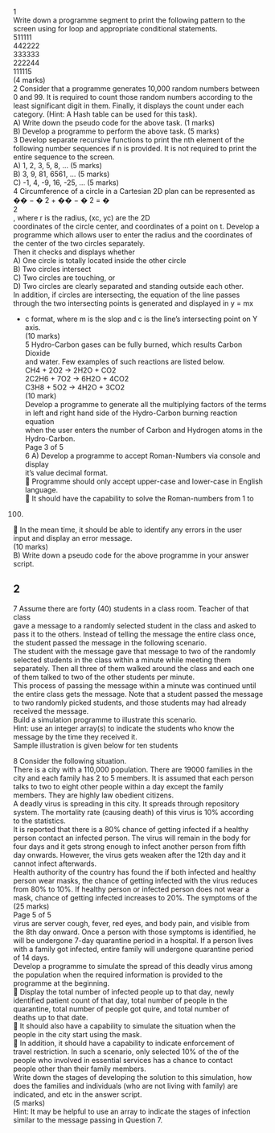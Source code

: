 1   
Write down a programme segment to print the following pattern to the   
screen using for loop and appropriate conditional statements.   
511111   
442222   
333333   
222244   
111115   
(4 marks)   
2 Consider that a programme generates 10,000 random numbers between   
0 and 99. It is required to count those random numbers according to the   
least significant digit in them. Finally, it displays the count under each   
category. (Hint: A Hash table can be used for this task).   
A) Write down the pseudo code for the above task. (1 marks)   
B) Develop a programme to perform the above task. (5 marks)   
3 Develop separate recursive functions to print the nth element of the   
following number sequences if n is provided. It is not required to print the   
entire sequence to the screen.   
A) 1, 2, 3, 5, 8, … (5 marks)   
B) 3, 9, 81, 6561, … (5 marks)   
C) -1, 4, -9, 16, -25, … (5 marks)   
4 Circumference of a circle in a Cartesian 2D plan can be represented as   
�� − � 2 + �� − � 2 = �   
2   
, where r is the radius, (xc, yc) are the 2D   
coordinates of the circle center, and coordinates of a point on t. Develop a   
programme which allows user to enter the radius and the coordinates of   
the center of the two circles separately.   
Then it checks and displays whether   
A) One circle is totally located inside the other circle   
B) Two circles intersect   
C) Two circles are touching, or   
D) Two circles are clearly separated and standing outside each other.   
In addition, if circles are intersecting, the equation of the line passes   
through the two intersecting points is generated and displayed in y = mx   
+ c format, where m is the slop and c is the line’s intersecting point on Y   
  axis.   
  (10 marks)   
  5 Hydro-Carbon gases can be fully burned, which results Carbon Dioxide   
  and water. Few examples of such reactions are listed below.   
  CH4 + 2O2 → 2H2O + CO2   
  2C2H6 + 7O2 → 6H2O + 4CO2   
  C3H8 + 5O2 → 4H2O + 3CO2   
  (10 mark)   
  Develop a programme to generate all the multiplying factors of the terms   
  in left and right hand side of the Hydro-Carbon burning reaction equation   
  when the user enters the number of Carbon and Hydrogen atoms in the   
  Hydro-Carbon.   
  Page 3 of 5   
  6 A) Develop a programme to accept Roman-Numbers via console and display   
  it’s value decimal format.   
   Programme should only accept upper-case and lower-case in English   
  language.   
   It should have the capability to solve the Roman-numbers from 1 to   
100.   
 In the mean time, it should be able to identify any errors in the user   
input and display an error message.   
(10 marks)   
B) Write down a pseudo code for the above programme in your answer   
script.   


## 2

7 Assume there are forty (40) students in a class room. Teacher of that class   
gave a message to a randomly selected student in the class and asked to   
pass it to the others. Instead of telling the message the entire class once,   
the student passed the message in the following scenario.   
The student with the message gave that message to two of the randomly   
selected students in the class within a minute while meeting them   
separately. Then all three of them walked around the class and each one   
of them talked to two of the other students per minute.   
This process of passing the message within a minute was continued until   
the entire class gets the message. Note that a student passed the message   
to two randomly picked students, and those students may had already   
received the message.   
Build a simulation programme to illustrate this scenario.   
Hint: use an integer array(s) to indicate the students who know the   
message by the time they received it.   
Sample illustration is given below for ten students   
   
   
   
8 Consider the following situation.   
There is a city with a 110,000 population. There are 19000 families in the   
city and each family has 2 to 5 members. It is assumed that each person   
talks to two to eight other people within a day except the family   
members. They are highly law obedient citizens.   
A deadly virus is spreading in this city. It spreads through repository   
system. The mortality rate (causing death) of this virus is 10% according   
to the statistics.   
It is reported that there is a 80% chance of getting infected if a healthy   
person contact an infected person. The virus will remain in the body for   
four days and it gets strong enough to infect another person from fifth   
day onwards. However, the virus gets weaken after the 12th day and it   
cannot infect afterwards.   
Health authority of the country has found the if both infected and healthy   
person wear masks, the chance of getting infected with the virus reduces   
from 80% to 10%. If healthy person or infected person does not wear a   
mask, chance of getting infected increases to 20%. The symptoms of the   
(25 marks)   
Page 5 of 5   
virus are server cough, fever, red eyes, and body pain, and visible from   
the 8th day onward. Once a person with those symptoms is identified, he   
will be undergone 7-day quarantine period in a hospital. If a person lives   
with a family got infected, entire family will undergone quarantine period   
of 14 days.   
Develop a programme to simulate the spread of this deadly virus among   
the population when the required information is provided to the   
programme at the beginning.   
 Display the total number of infected people up to that day, newly   
identified patient count of that day, total number of people in the   
quarantine, total number of people got quire, and total number of   
deaths up to that date.   
 It should also have a capability to simulate the situation when the   
people in the city start using the mask.   
 In addition, it should have a capability to indicate enforcement of   
travel restriction. In such a scenario, only selected 10% of the of the   
people who involved in essential services has a chance to contact   
people other than their family members.   
Write down the stages of developing the solution to this simulation, how   
does the families and individuals (who are not living with family) are   
indicated, and etc in the answer script.   
(5 marks)   
Hint: It may be helpful to use an array to indicate the stages of infection   
similar to the message passing in Question 7.   